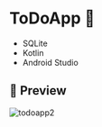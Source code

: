 # ToDoApp 📌
* SQLite
* Kotlin
* Android Studio
## 💜 Preview 
![todoapp2](https://user-images.githubusercontent.com/47380312/105636352-11588600-5e79-11eb-8455-cb1ffbabbe21.gif)
